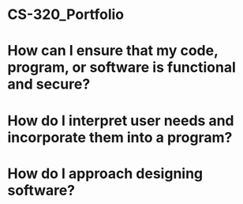 # CS-320_Portfolio

# How can I ensure that my code, program, or software is functional and secure? #

# How do I interpret user needs and incorporate them into a program? #

# How do I approach designing software? #
